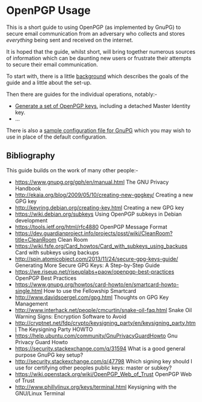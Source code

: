 # OpenPGP Usage

This is a short guide to using OpenPGP (as implemented by GnuPG) to secure
email communication from an adversary who collects and stores *everything*
being sent and received on the internet.

It is hoped that the guide, whilst short, will bring together numerous sources
of information which can be daunting new users or frustrate their attempts to
secure their email communication.

To start with, there is a little [background][background] which describes the
goals of the guide and a little about the set-up.

Then there are guides for the individual operations, notably:-

- [Generate a set of OpenPGP keys][genkey-with-detached-identity], including a
  detached Master Identity key.
- ...

There is also a [sample configuration file for GnuPG][gpg-conf] which you may
wish to use in place of the default configuration.


[background]: docs/background.md
[genkey-with-detached-identity]: docs/genkey-with-detached-identity.md
[gpg-conf]: conf/gpg.conf


## Bibliography

This guide builds on the work of many other people:-

- https://www.gnupg.org/gph/en/manual.html The GNU Privacy Handbook
- http://ekaia.org/blog/2009/05/10/creating-new-gpgkey/ Creating a new GPG key
- http://keyring.debian.org/creating-key.html Creating a new GPG key
- https://wiki.debian.org/subkeys Using OpenPGP subkeys in Debian development
- https://tools.ietf.org/html/rfc4880 OpenPGP Message Format
- https://dev.guardianproject.info/projects/psst/wiki/CleanRoom?title=CleanRoom
  Clean Room
- https://wiki.fsfe.org/Card_howtos/Card_with_subkeys_using_backups Card with
  subkeys using backups
- http://spin.atomicobject.com/2013/11/24/secure-gpg-keys-guide/ Generating
  More Secure GPG Keys: A Step-by-Step Guide
- https://we.riseup.net/riseuplabs+paow/openpgp-best-practices OpenPGP Best
  Practices 
- https://www.gnupg.org/howtos/card-howto/en/smartcard-howto-single.html How to
  use the Fellowship Smartcard
- http://www.davidsoergel.com/gpg.html Thoughts on GPG Key Management
- http://www.interhack.net/people/cmcurtin/snake-oil-faq.html Snake Oil Warning
  Signs: Encryption Software to Avoid
- http://cryptnet.net/fdp/crypto/keysigning_party/en/keysigning_party.html The
  Keysigning Party HOWTO
- https://help.ubuntu.com/community/GnuPrivacyGuardHowto Gnu Privacy Guard
  Howto
- https://security.stackexchange.com/q/31594 What is a good general purpose
  GnuPG key setup?
- http://security.stackexchange.com/q/47798 Which signing key should I use for
  certifying other peoples public keys: master or subkey?
- https://wiki.openstack.org/wiki/OpenPGP_Web_of_Trust OpenPGP Web of Trust
- http://www.phillylinux.org/keys/terminal.html Keysigning with the GNU/Linux
  Terminal
